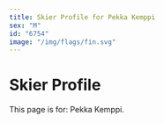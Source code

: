 ```yaml
---
title: Skier Profile for Pekka Kemppi
sex: "M"
id: "6754"
image: "/img/flags/fin.svg" 
---
```


# Skier Profile

This page is for: Pekka Kemppi.
    